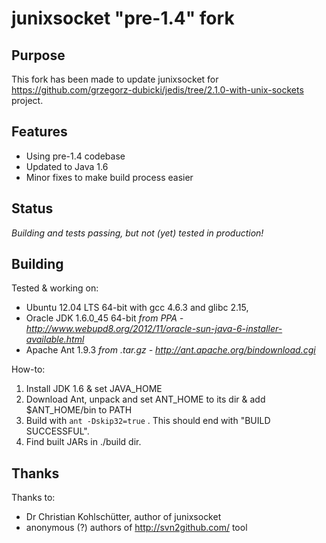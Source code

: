 # junixsocket "pre-1.4" fork


## Purpose

This fork has been made to update junixsocket for https://github.com/grzegorz-dubicki/jedis/tree/2.1.0-with-unix-sockets project.

## Features

* Using pre-1.4 codebase
* Updated to Java 1.6
* Minor fixes to make build process easier


## Status

*Building and tests passing, but not (yet) tested in production!*

## Building

Tested & working on:
* Ubuntu 12.04 LTS 64-bit with gcc 4.6.3 and glibc 2.15,
* Oracle JDK 1.6.0_45 64-bit *from PPA - http://www.webupd8.org/2012/11/oracle-sun-java-6-installer-available.html*
* Apache Ant 1.9.3 *from .tar.gz - http://ant.apache.org/bindownload.cgi*

How-to:
1. Install JDK 1.6 & set JAVA_HOME
2. Download Ant, unpack and set ANT_HOME to its dir & add $ANT_HOME/bin to PATH
3. Build with `ant -Dskip32=true` . This should end with "BUILD SUCCESSFUL".
4. Find built JARs in ./build dir.

## Thanks

Thanks to:
* Dr Christian Kohlschütter, author of junixsocket
* anonymous (?) authors of http://svn2github.com/ tool
